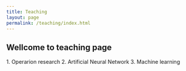 ```yaml
---
title: Teaching
layout: page
permalink: /teaching/index.html
---
```


## Wellcome to teaching page
<p> 1. Operarion research
    2. Artificial Neural Network
    3. Machine learning

